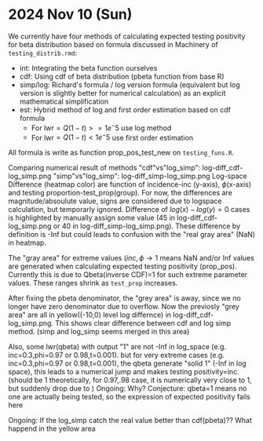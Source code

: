 # 2024 Nov 10 (Sun)

We currently have four methods of calculating expected testing positivity for beta distribution based on formula discussed in Machinery of `testing_distrib.rmd`:

-   int: Integrating the beta function ourselves
-   cdf: Using cdf of beta distribution (pbeta function from base R)
-   simp/log: Richard's formula / log version formula (equivalent but log version is slightly better for numerical calculation) as an explicit mathematical simplification
-   est: Hybrid method of log and first order estimation based on cdf formula
    -   For lwr$=Q(1-t)>=1e^-5$ use log method
    -   For lwr$=Q(1-t)<1e^-5$ use first order estimation

All formula is write as function prop_pos_test_new on `testing_funs.R`.

Comparing numerical result of methods "cdf"vs"log_simp": log-diff_cdf-log_simp.png "simp"vs"log_simp": log-diff_simp-log_simp.png Log-space Difference (heatmap color) are function of incidence-inc (y-axis), $\phi$(x-axis) and testing proportion-test_prop(group). For now, the differences are magnitude/absoulute value, signs are considered due to logspace calculation, but temporarly ignored. Difference of $log(x)-log(y)=0$ cases is highlighted by manually assign some value ($45$ in log-diff_cdf-log_simp.png or $40$ in log-diff_simp-log_simp.png). These difference by definition is -Inf but could leads to confusion with the "real gray area" (NaN) in heatmap.

The "gray area" for extreme values ($inc, \phi \rightarrow 1$ means NaN and/or Inf values are generated when calculating expected testing positivity (prop_pos). Currently this is due to Qbeta(inverse CDF)=1 for such extreme parameter values. These ranges shrink as `test_prop` increases.

After fixing the pbeta denominator, the "grey area" is away, since we no longer have zero denominator due to overflow. Now the previosly "grey area" are all in yellow((-10,0) level log differnce) in log-diff_cdf-log_simp.png. This shows clear difference between cdf and log simp method. (simp and log_simp seems merged in this area)

Also, some lwr(qbeta) with output "1" are not -Inf in log_space (e.g. inc=0.3,phi=0.97 or 0.98,t=0.001). but for very extreme cases (e.g. inc=0.3,phi=0.97 or 0.98,t=0.001), the qbeta generate "solid 1" (-Inf in log space), this leads to a numerical jump and makes testing positivity=inc. (should be 1 theoretically, for 0.97,.98 case, it is numerically very close to 1, but suddenly drop due to ) Ongoing: Why? Conjecture: qbeta=1 means no one are actually being tested, so the expression of expected positivity fails here

Ongoing: If the log_simp catch the real value better than cdf(pbeta)?? What happend in the yellow area
